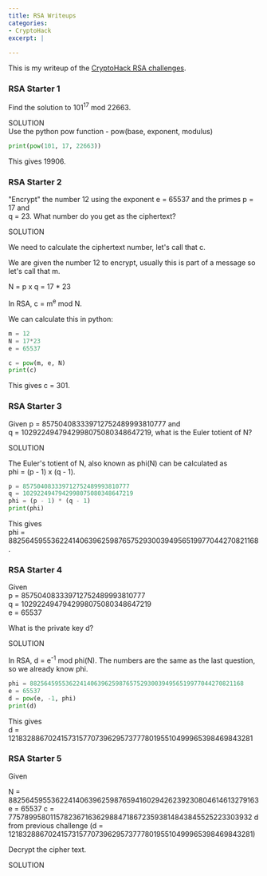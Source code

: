 ```yaml
---
title: RSA Writeups
categories:
- CryptoHack
excerpt: |
  
---
```


This is my writeup of the [CryptoHack RSA challenges](https://cryptohack.org/challenges/rsa).


### RSA Starter 1

Find the solution to 101<sup>17</sup> mod 22663.


SOLUTION <br>
Use the python pow function - pow(base, exponent, modulus)
```python
print(pow(101, 17, 22663))
```
This gives 19906.

### RSA Starter 2

"Encrypt" the number 12 using the exponent e = 65537 and the primes p = 17 and <br>q = 23. What number do you get as the ciphertext?


SOLUTION

We need to calculate the ciphertext number, let's call that c. 

We are given the number 12 to encrypt, usually this is part of a message so let's call that m. 

N = p x q = 17 * 23

In RSA, c = m<sup>e</sup> mod N.

We can calculate this in python:
```python
m = 12
N = 17*23
e = 65537

c = pow(m, e, N)
print(c)
```
This gives c = 301.

### RSA Starter 3
Given p = 857504083339712752489993810777 and <br>q = 1029224947942998075080348647219, what is the Euler totient of N?

SOLUTION

The Euler's totient of N, also known as phi(N) can be calculated as <br> 
phi = (p - 1) x (q - 1).
```python
p = 857504083339712752489993810777
q = 1029224947942998075080348647219
phi = (p - 1) * (q - 1)
print(phi)
```
This gives <br>phi = 882564595536224140639625987657529300394956519977044270821168.

### RSA Starter 4

Given <br>
p = 857504083339712752489993810777 <br>
q = 1029224947942998075080348647219 <br>
e = 65537

What is the private key d?

SOLUTION

In RSA, d = e<sup>-1</sup> mod phi(N).
The numbers are the same as the last question, so we already know phi.
```python
phi = 882564595536224140639625987657529300394956519977044270821168 
e = 65537
d = pow(e, -1, phi)
print(d)
```
This gives <br>d = 121832886702415731577073962957377780195510499965398469843281 

### RSA Starter 5

Given

N = 882564595536224140639625987659416029426239230804614613279163 
e = 65537
c = 77578995801157823671636298847186723593814843845525223303932
d from previous challenge
(d = 121832886702415731577073962957377780195510499965398469843281)

Decrypt the cipher text. 

SOLUTION

